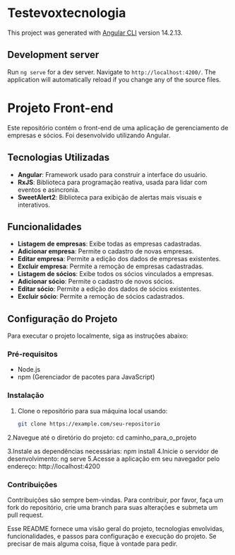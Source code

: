 # Testevoxtecnologia

This project was generated with [Angular CLI](https://github.com/angular/angular-cli) version 14.2.13.

## Development server

Run `ng serve` for a dev server. Navigate to `http://localhost:4200/`. The application will automatically reload if you change any of the source files.


# Projeto Front-end

Este repositório contém o front-end de uma aplicação de gerenciamento de empresas e sócios. Foi desenvolvido utilizando Angular.

## Tecnologias Utilizadas

- **Angular**: Framework usado para construir a interface do usuário.
- **RxJS**: Biblioteca para programação reativa, usada para lidar com eventos e asincronia.
- **SweetAlert2**: Biblioteca para exibição de alertas mais visuais e interativos.

## Funcionalidades

- **Listagem de empresas**: Exibe todas as empresas cadastradas.
- **Adicionar empresa**: Permite o cadastro de novas empresas.
- **Editar empresa**: Permite a edição dos dados de empresas existentes.
- **Excluir empresa**: Permite a remoção de empresas cadastradas.
- **Listagem de sócios**: Exibe todos os sócios vinculados a empresas.
- **Adicionar sócio**: Permite o cadastro de novos sócios.
- **Editar sócio**: Permite a edição dos dados de sócios existentes.
- **Excluir sócio**: Permite a remoção de sócios cadastrados.

## Configuração do Projeto

Para executar o projeto localmente, siga as instruções abaixo:

### Pré-requisitos

- Node.js
- npm (Gerenciador de pacotes para JavaScript)

### Instalação

1. Clone o repositório para sua máquina local usando:

   ```bash
   git clone https://example.com/seu-repositorio

2.Navegue até o diretório do projeto:
 cd caminho_para_o_projeto

3.Instale as dependências necessárias:
    npm install
4.Inicie o servidor de desenvolvimento:
    ng serve
5.Acesse a aplicação em seu navegador pelo endereço:
    http://localhost:4200

### Contribuições
Contribuições são sempre bem-vindas. Para contribuir, por favor, faça um fork do repositório, crie uma branch para suas alterações e submeta um pull request.

Esse README fornece uma visão geral do projeto, tecnologias envolvidas, funcionalidades, e passos para configuração e execução do projeto. Se precisar de mais alguma coisa, fique à vontade para pedir.
